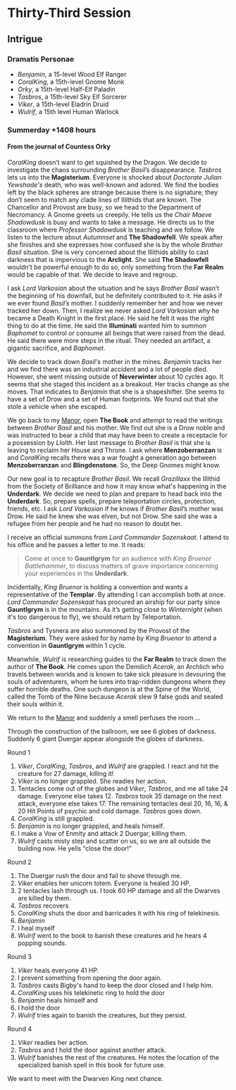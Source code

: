 # Thirty-Third Session

## Intrigue

### Dramatis Personae

- *Benjamin*, a 15-level Wood Elf Ranger
- *CoralKing*, a 15th-level Gnome Monk
- *Orky*, a 15th-level Half-Elf Paladin
- *Tasbros*, a 15th-level Sky Elf Sorcerer
- *Viker*, a 15th-level Eladrin Druid
- *Wulrif*, a 15th level Human Warlock

### Summerday +1408 hours

#### From the journal of Countess Orky

*CoralKing* doesn’t want to get squished by the Dragon. We decide to investigate the chaos surrounding *Brother Basil*’s disappearance. *Tasbros* lets us into the **Magisterium**. Everyone is shocked about *Doctorate Julian Yewshade's* death, who was well-known and adored. We find the bodies left by the black spheres are strange because there is no signature; they don’t seem to match any clade lines of Illithids that are known. The Chancellor and Provost are busy, so we head to the Department of Necromancy. A Gnome greets us creepily. He tells us the *Chair Maeve Shadowdusk* is busy and wants to take a message. He directs us to the classroom where *Professor Shadowdusk* is teaching and we follow. We listen to the lecture about *Autumnset* and **The Shadowfell**. We speak after she finishes and she expresses how confused she is by the whole *Brother Basil* situation. She is very concerned about the Illithids ability to cast darkness that is impervious to the **Arclight**. She said **The Shadowfell** wouldn’t be powerful enough to do so, only something from the **Far Realm** would be capable of that. We decide to leave and regroup.

I ask *Lord Varkosian* about the situation and he says *Brother Basil* wasn’t the beginning of his downfall, but he definitely contributed to it. He asks if we ever found *Basil’s* mother. I suddenly remember her and how we never tracked her down. Then, I realize we never asked *Lord Varkosian* why he became a Death Knight in the first place. He said he felt it was the right thing to do at the time. He said the **Illuminati** wanted him to summon *Baphomet* to control or consume all beings that were raised from the dead. He said there were more steps in the ritual. They needed an artifact, a gigantic sacrifice, and *Baphomet*.

We decide to track down *Basil's* mother in the mines. *Benjamin* tracks her and we find there was an industrial accident and a lot of people died. However, she went missing outside of **Neverwinter** about 10 cycles ago. It seems that she staged this incident as a breakout. Her tracks change as she moves. That indicates to *Benjamin* that she is a shapeshifter. She seems to have a set of Drow and a set of Human footprints. We found out that she stole a vehicle when she escaped.

We go back to my [Manor], open **The Book** and attempt to read the writings between *Brother Basil* and his mother. We find out she is a Drow noble and was instructed to bear a child that may have been to create a receptacle for a possession by *Llolth*. Her last message to *Brother Basil* is that she is leaving to reclaim her House and Throne. I ask where **Menzoberranzan** is and *CoralKing* recalls there was a war fought a generation ago between **Menzoberranzan** and **Blingdenstone**. So, the Deep Gnomes might know.

Our new goal is to recapture *Brother Basil*. We recall *Grazillaxx* the Illithid from the Society of Brilliance and how it may know what's happening in the **Underdark**. We decide we need to plan and prepare to head back into the **Underdark**. So, prepare spells, prepare teleportation circles, protection, friends, etc. I ask *Lord Varkosian* if he knows if *Brother Basil*’s mother was Drow. He said he knew she was elven, but not Drow. She said she was a refugee from her people and he had no reason to doubt her.

I receive an official summons from *Lord Commander Sozenskaat*. I attend to his office and he passes a letter to me. It reads:

> Come at once to **Gauntlgrym** for an audience with *King Bruenor Battlehammer*, to discuss matters of grave importance concerning your experiences in the **Underdark**.

Incidentally, *King Bruenor* is holding a convention and wants a representative of the **Templar**. By attending I can accomplish both at once. *Lord Commander Sozenskaat* has procured an airship for our party since ****Gauntlgrym**** is in the mountains. As it’s getting close to *Winternight* (when it's too dangerous to fly), we should return by Teleportation.

*Tasbros* and Tysnera are also summoned by the Provost of the **Magisterium**. They were asked for by name by *King Bruenor* to attend a convention in **Gauntlgrym** within 1 cycle.

Meanwhile, *Wulrif* is researching guides to the **Far Realm** to track down the author of **The Book**. He comes upon the Demilich *Acerak*, an Archlich who travels between worlds and is known to take sick pleasure in devouring the souls of adventurers, whom he lures into trap-ridden dungeons where they suffer horrible deaths. One such dungeon is at the Spine of the World, called the Tomb of the Nine because *Acerak* slew 9 false gods and sealed their souls within it.

We return to the [Manor] and suddenly a smell perfuses the room ...

Through the construction of the ballroom, we see 6 globes of darkness. Suddenly 6 giant Duergar appear alongside the globes of darkness.

Round 1

1. *Viker*, *CoralKing*, *Tasbros*, and *Wulrif* are grappled. I react and hit the creature for 27 damage, killing it!
2. *Viker* is no longer grappled. She readies her action.
3. Tentacles come out of the globes and *Viker*, *Tasbros*, and me all take 24 damage. Everyone else takes 12. *Tasbros* took 35 damage on the next attack, everyone else takes 17. The remaining tentacles deal 20, 16, 16, & 20 Hit Points of psychic and cold damage. *Tasbros* goes down.
4. *CoralKing* is still grappled.
5. *Benjamin* is no longer grappled, and heals himself.
6. I make a Vow of Enmity and attack 2 Duergar, killing them.
7. *Wulrif* casts misty step and scatter on us, so we are all outside the building now. He yells “close the door!”

Round 2

1. The Duergar rush the door and fail to shove through me.
2. *Viker* enables her unicorn totem. Everyone is healed 30 HP.
3. 2 tentacles lash through us. I took 60 HP damage and all the Dwarves are killed by them.
4. *Tasbros* recovers
5. *CoralKing* shuts the door and barricades it with his ring of telekinesis.
6. *Benjamin*
7. I heal myself
8. *Wulrif* went to the book to banish these creatures and he hears 4 popping sounds.

Round 3

1. *Viker* heals everyone 41 HP.
2. I prevent something from opening the door again.
3. *Tasbros* casts Bigby's hand to keep the door closed and I help him.
4. *CoralKing* uses his telekinetic ring to hold the door
5. *Benjamin* heals himself and
6. I hold the door
7. *Wulrif* tries again to banish the creatures, but they persist.

Round 4

1. *Viker* readies her action.
2. *Tasbros* and I hold the door against another attack.
3. *Wulrif* banishes the rest of the creatures. He notes the location of the specialized banish spell in this book for future use.

We want to meet with the Dwarven King next chance.

[Manor]: https://media.dndbeyond.com/compendium-images/ua/bastions-cantrips/BRF3GSu0nTfNu8p4/UA2023-BastionsCantrips.pdf
